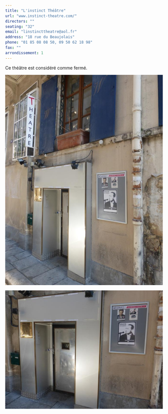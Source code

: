 ```yaml
---
title: "L'instinct Théâtre"
url: "www.instinct-theatre.com/"
directors: ""
seating: "32"
email: "linstincttheatre@aol.fr"
address: "18 rue du Beaujolais"
phone: "01 85 08 08 50, 09 50 62 18 98"
fax: ""
arrondissement: 1
---
```


Ce théâtre est considéré comme fermé.

![L'Instinct Théâtre 1](../images/1er/l-instinct-theatre/l-instinct-theatre-1.jpg)

![L'Instinct Théâtre 2](../images/1er/l-instinct-theatre/l-instinct-theatre-2.jpg)